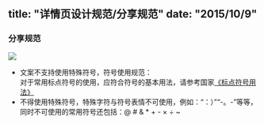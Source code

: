 title: "详情页设计规范/分享规范"
date: "2015/10/9"
---

### 分享规范


![](http://wximg.gtimg.com/wxp/wxmoment-doc/beta/public/images/2-4-1.png)

- 文案不支持使用特殊符号，符号使用规范：  
	对于常用标点符号的使用，应符合符号的基本用法，请参考国家[《标点符号用法》](http://www.moe.gov.cn/ewebeditor/uploadfile/2015/01/13/20150113091548267.pdf)
- 不得使用特殊符号，特殊字符与符号表情不可使用，例如：“：）”“-。-”等等，同时不可使用的常用符号还包括：@ # & * + - × ÷ ~
